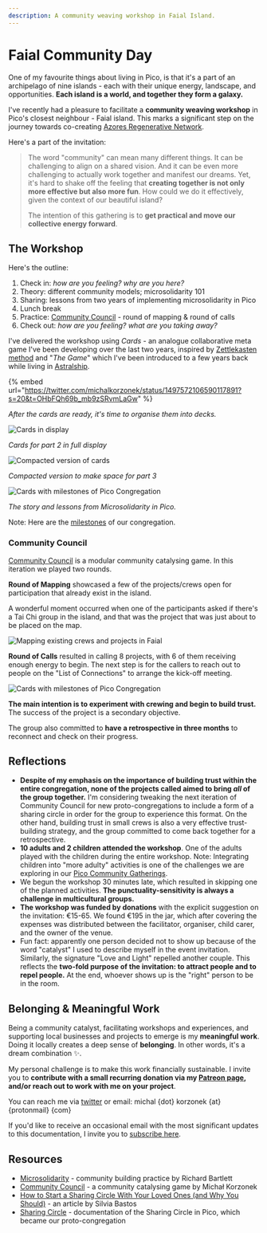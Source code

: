 ```yaml
---
description: A community weaving workshop in Faial Island.
---
```


# Faial Community Day

One of my favourite things about living in Pico, is that it's a part of an archipelago of nine islands - each with their unique energy, landscape, and opportunities. **Each island is a world, and together they form a galaxy.**

I've recently had a pleasure to facilitate a **community weaving workshop** in Pico's closest neighbour - Faial island. This marks a significant step on the journey towards co-creating [Azores Regenerative Network](azores-regenerative-network.md).

Here's a part of the invitation:

>The word "community" can mean many different things. It can be challenging to align on a shared vision. And it can be even more challenging to actually work together and manifest our dreams. Yet, it's hard to shake off the feeling that **creating together is not only more effective but also more fun**. How could we do it effectively, given the context of our beautiful island?
>
> The intention of this gathering is to **get practical and move our collective energy forward**. 

## The Workshop

Here's the outline:

1. Check in: *how are you feeling? why are you here?*
2. Theory: different community models; microsolidarity 101
3. Sharing: lessons from two years of implementing microsolidarity in Pico
4. Lunch break
5. Practice: [Community Council](https://michalkorzonek.com/community-council) - round of mapping & round of calls
6. Check out: *how are you feeling? what are you taking away?*

I've delivered the workshop using *Cards* - an analogue collaborative meta game I've been developing over the last two years, inspired by [Zettlekasten method](https://zettelkasten.de/introduction/) and "*The Game*" which I've been introduced to a few years back while living in [Astralship](https://astralship.org).

{% embed url="https://twitter.com/michalkorzonek/status/1497572106590117891?s=20&t=OHbFQh69b_mb9zSRvmLaGw" %}

*After the cards are ready, it's time to organise them into decks.*

![Cards in display](../.gitbook/assets/cards-dream-community.jpeg)

*Cards for part 2 in full display*

![Compacted version of cards](../.gitbook/assets/cards-dream-community-compact.jpeg)

*Compacted version to make space for part 3*

![Cards with milestones of Pico Congregation](../.gitbook/assets/cards-pico-milestones.jpeg)

*The story and lessons from Microsolidarity in Pico.*

Note: Here are the [milestones](congregation/milestones.md) of our congregation.

### Community Council
[Community Council](https://michalkorzonek.com/community-council) is a modular community catalysing game. In this iteration we played two rounds.

**Round of Mapping** showcased a few of the projects/crews open for participation that already exist in the island.

A wonderful moment occurred when one of the participants asked if there's a Tai Chi group in the island, and that was the project that was just about to be placed on the map.

![Mapping existing crews and projects in Faial](../.gitbook/assets/faial-mapping.jpeg)

**Round of Calls** resulted in calling 8 projects, with 6 of them receiving enough energy to begin. The next step is for the callers to reach out to people on the "List of Connections" to arrange the kick-off meeting.

![Cards with milestones of Pico Congregation](../.gitbook/assets/faial-connections.jpeg)

**The main intention is to experiment with crewing and begin to build trust.** The success of the project is a secondary objective.

The group also committed to **have a retrospective in three months** to reconnect and check on their progress.

## Reflections
- **Despite of my emphasis on the importance of building trust within the entire congregation, none of the projects called aimed to bring *all* of the group together.** I'm considering tweaking the next iteration of Community Council for new proto-congregations to include a form of a sharing circle in order for the group to experience this format. On the other hand, building trust in small crews is also a very effective trust-building strategy, and the group committed to come back together for a retrospective.
- **10 adults and 2 children attended the workshop**. One of the adults played with the children during the entire workshop. Note: Integrating children into "more adulty" activities is one of the challenges we are exploring in our [Pico Community Gatherings](/projects/gatherings.md).
- We begun the workshop 30 minutes late, which resulted in skipping one of the planned activities. **The punctuality-sensitivity is always a challenge in multicultural groups.**
- **The workshop was funded by donations** with the explicit suggestion on the invitation: €15-65. We found €195 in the jar, which after covering the expenses was distributed between the facilitator, organiser, child carer, and the owner of the venue.
- Fun fact: apparently one person decided not to show up because of the word "catalyst" I used to describe myself in the event invitation. Similarly, the signature "Love and Light" repelled another couple. This reflects the **two-fold purpose of the invitation: to attract people and to repel people.** At the end, whoever shows up is the "right" person to be in the room.

## Belonging & Meaningful Work
Being a community catalyst, facilitating workshops and experiences, and supporting local businesses and projects to emerge is my **meaningful work**. Doing it locally creates a deep sense of **belonging**. In other words, it's a dream combination ✨.

My personal challenge is to make this work financially sustainable. I invite you to **contribute with a small recurring donation via my [Patreon page](https://patreon.com/michalkorzonek), and/or reach out to work with me on your project**.

You can reach me via [twitter](https://twitter.com/michalkorzonek) or email: michal {dot} korzonek {at} {protonmail} {com}

If you'd like to receive an occasional email with the most significant updates to this documentation, I invite you to [subscribe here](https://picomicrosolidarity.substack.com).

## Resources
- [Microsolidarity](https://microsolidarity.cc) - community building practice by Richard Bartlett
- [Community Council](https://michalkorzonek.com/community-council) - a community catalysing game by Michał Korzonek
- [How to Start a Sharing Circle With Your Loved Ones (and Why You Should)](https://betterhumans.pub/how-to-start-a-sharing-circle-with-your-loved-ones-and-why-you-should-8fa67d5b93aa) - an article by Silvia Bastos
- [Sharing Circle](/projects/sharing-circle.md) - documentation of the Sharing Circle in Pico, which became our proto-congregation